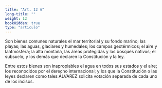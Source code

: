 ```yaml
---
title: "Art. 12 A"
long-title: ""
weight: 12
bookHidden: true
type: "articulo"
---
```

Son bienes comunes naturales el mar territorial y su fondo marino; las playas; las aguas, glaciares y humedales; los campos geotérmicos; el aire y laatmósfera; la alta montaña, las áreas protegidas y los bosques nativos; el subsuelo, y los demás que declaren la Constitución y la ley.

Entre estos bienes son inapropiables el agua en todos sus estados y el aire; los reconocidos por el derecho internacional; y los que la Constitución o las leyes declaren como tales.ÁLVAREZ solicita votación separada de cada uno de los incisos.
